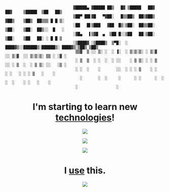 ```
                              
                              ▓█████▄ ▓█████ ██▒   █▓ ▒█████   ██▓     ██▓     ▒█████  ▒██   ██▒
                              ▒██▀ ██▌▓█   ▀▓██░   █▒▒██▒  ██▒▓██▒    ▓██▒    ▒██▒  ██▒▒▒ █ █ ▒░
                              ░██   █▌▒███   ▓██  █▒░▒██░  ██▒▒██░    ▒██░    ▒██░  ██▒░░  █   ░
                              ░▓█▄   ▌▒▓█  ▄  ▒██ █░░▒██   ██░▒██░    ▒██░    ▒██   ██░ ░ █ █ ▒ 
                              ░▒████▓ ░▒████▒  ▒▀█░  ░ ████▓▒░░██████▒░██████▒░ ████▓▒░▒██▒ ▒██▒
                               ▒▒▓  ▒ ░░ ▒░ ░  ░ ▐░  ░ ▒░▒░▒░ ░ ▒░▓  ░░ ▒░▓  ░░ ▒░▒░▒░ ▒▒ ░ ░▓ ░
                               ░ ▒  ▒  ░ ░  ░  ░ ░░    ░ ▒ ▒░ ░ ░ ▒  ░░ ░ ▒  ░  ░ ▒ ▒░ ░░   ░▒ ░
                               ░ ░  ░    ░       ░░  ░ ░ ░ ▒    ░ ░     ░ ░   ░ ░ ░ ▒   ░    ░  
                                 ░       ░  ░     ░      ░ ░      ░  ░    ░  ░    ░ ░   ░    ░  
                               ░                 ░                                              

```
<div align="center">

<div>
     <h1>
          I'm starting to learn new <a href="https://github.com/Devollox/My-way">technologies</a>!
     </h1>
</div>
<p align="center">
  <a href="https://skillicons.dev">
    <img src="https://skillicons.dev/icons?i=js,ts,html,css,next,rxjs,redux&perline=7"/>
  </a>
</p>
<p align="center">
  <a href="https://skillicons.dev">
    <img src="https://skillicons.dev/icons?i=tailwind,sass,nodejs,redis,react,git,express&perline=7"/>
  </a>
</p>
 <p align="center">
  <a href="https://skillicons.dev">
    <img src="https://skillicons.dev/icons?i=electron,docker,bots,discordjs&perline=7"/>
  </a>
</p>
</div>
<div align="center">
     <h1>
          I <a href="https://github.com/Devollox/My-way">use</a> this.
     </h1>
</div>
<p align="center">
  <a href="https://skillicons.dev">
    <img src="https://skillicons.dev/icons?i=vscode,webstorm,ps,ae,windows,discord,figma,obsidian&perline=8"/>
  </a>
</div>
